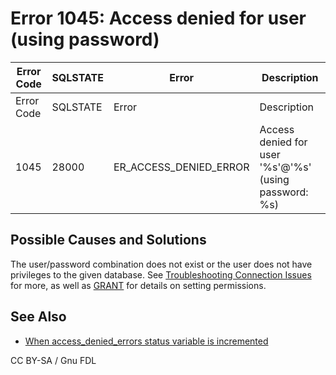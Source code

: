 # Error 1045: Access denied for user (using password)

| Error Code | SQLSTATE | Error                     | Description                                           |
| ---------- | -------- | ------------------------- | ----------------------------------------------------- |
| Error Code | SQLSTATE | Error                     | Description                                           |
| 1045       | 28000    | ER\_ACCESS\_DENIED\_ERROR | Access denied for user '%s'@'%s' (using password: %s) |

## Possible Causes and Solutions

The user/password combination does not exist or the user does not have privileges to the given database. See [Troubleshooting Connection Issues](../../../../../../kb/en/troubleshooting-connection-issues/) for more, as well as [GRANT](../../../../sql-statements/account-management-sql-statements/grant.md) for details on setting permissions.

## See Also

* [When access\_denied\_errors status variable is incremented](../../../../../security/user-account-management/incrementing-of-the-access_denied_errors-status-variable.md)

CC BY-SA / Gnu FDL
